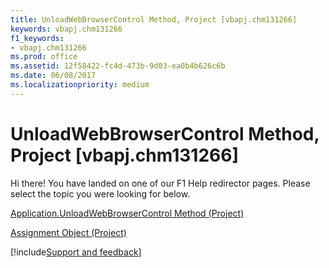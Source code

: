 ```yaml
---
title: UnloadWebBrowserControl Method, Project [vbapj.chm131266]
keywords: vbapj.chm131266
f1_keywords:
- vbapj.chm131266
ms.prod: office
ms.assetid: 12f58422-fc4d-473b-9d03-ea0b4b626c6b
ms.date: 06/08/2017
ms.localizationpriority: medium
---
```



# UnloadWebBrowserControl Method, Project [vbapj.chm131266]

Hi there! You have landed on one of our F1 Help redirector pages. Please select the topic you were looking for below.

[Application.UnloadWebBrowserControl Method (Project)](https://msdn.microsoft.com/library/beccb5ae-102c-4c68-595b-47ff08da72ab%28Office.15%29.aspx)

[Assignment Object (Project)](https://msdn.microsoft.com/library/bfb9a505-7818-0a86-9d4b-f19a0ff465d3%28Office.15%29.aspx)

[!include[Support and feedback](~/includes/feedback-boilerplate.md)]